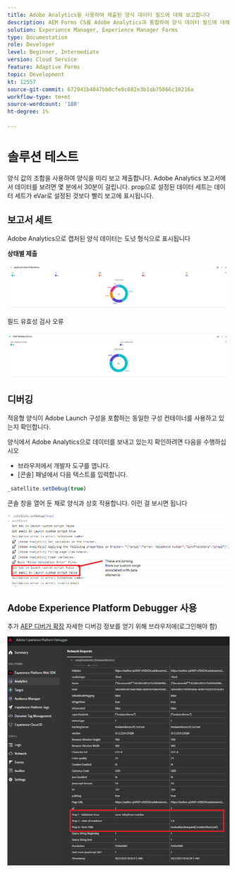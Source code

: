 ```yaml
---
title: Adobe Analytics을 사용하여 제출된 양식 데이터 필드에 대해 보고합니다
description: AEM Forms CS를 Adobe Analytics과 통합하여 양식 데이터 필드에 대해 보고합니다
solution: Experience Manager, Experience Manager Forms
type: Documentation
role: Developer
level: Beginner, Intermediate
version: Cloud Service
feature: Adaptive Forms
topic: Development
kt: 12557
source-git-commit: 672941b4047bb0cfe8c602e3b1ab75866c10216a
workflow-type: tm+mt
source-wordcount: '180'
ht-degree: 1%

---
```


# 솔루션 테스트

양식 값의 조합을 사용하여 양식을 미리 보고 제출합니다. Adobe Analytics 보고서에서 데이터를 보려면 몇 분에서 30분이 걸립니다. prop으로 설정된 데이터 세트는 데이터 세트가 eVar로 설정된 것보다 빨리 보고에 표시됩니다.

## 보고서 세트

Adobe Analytics으로 캡처된 양식 데이터는 도넛 형식으로 표시됩니다

**상태별 제출**

![applicationBystate](assets/donut.png)

필드 유효성 검사 오류

![field-validation-error](assets/donut-field-validation.png)

## 디버깅

적응형 양식이 Adobe Launch 구성을 포함하는 동일한 구성 컨테이너를 사용하고 있는지 확인합니다.

양식에서 Adobe Analytics으로 데이터를 보내고 있는지 확인하려면 다음을 수행하십시오

* 브라우저에서 개발자 도구를 엽니다.
* [콘솔] 패널에서 다음 텍스트를 입력합니다.

```javascript
_satellite.setDebug(true)
```

콘솔 창을 열어 둔 채로 양식과 상호 작용합니다. 이런 걸 보시면 됩니다

![console-debug](assets/debug.png)

## Adobe Experience Platform Debugger 사용

추가 [AEP 디버거 확장](https://experienceleague.adobe.com/docs/experience-platform/debugger/home.html) 자세한 디버깅 정보를 얻기 위해 브라우저에(로그인해야 함)

![platform debugger](assets/platform-debugger.png)





